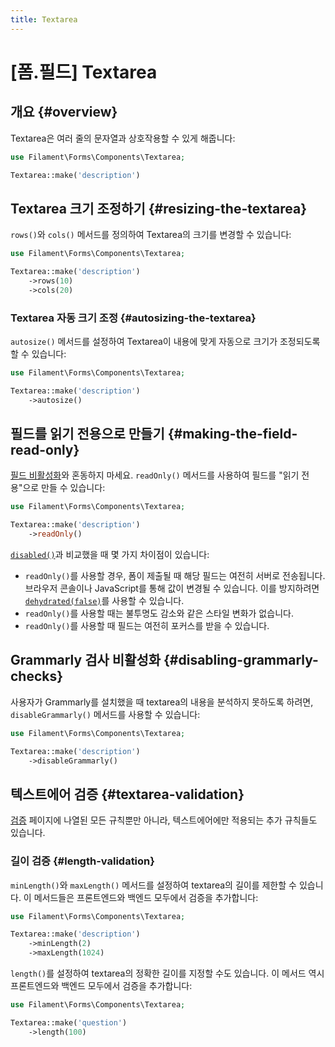 ```yaml
---
title: Textarea
---
```

# [폼.필드] Textarea

## 개요 {#overview}

Textarea은 여러 줄의 문자열과 상호작용할 수 있게 해줍니다:

```php
use Filament\Forms\Components\Textarea;

Textarea::make('description')
```

<AutoScreenshot name="forms/fields/textarea/simple" alt="Textarea" version="3.x" />

## Textarea 크기 조정하기 {#resizing-the-textarea}

`rows()`와 `cols()` 메서드를 정의하여 Textarea의 크기를 변경할 수 있습니다:

```php
use Filament\Forms\Components\Textarea;

Textarea::make('description')
    ->rows(10)
    ->cols(20)
```

### Textarea 자동 크기 조정 {#autosizing-the-textarea}

`autosize()` 메서드를 설정하여 Textarea이 내용에 맞게 자동으로 크기가 조정되도록 할 수 있습니다:

```php
use Filament\Forms\Components\Textarea;

Textarea::make('description')
    ->autosize()
```

## 필드를 읽기 전용으로 만들기 {#making-the-field-read-only}

[필드 비활성화](getting-started#disabling-a-field)와 혼동하지 마세요. `readOnly()` 메서드를 사용하여 필드를 "읽기 전용"으로 만들 수 있습니다:

```php
use Filament\Forms\Components\Textarea;

Textarea::make('description')
    ->readOnly()
```

[`disabled()`](getting-started#disabling-a-field)과 비교했을 때 몇 가지 차이점이 있습니다:

- `readOnly()`를 사용할 경우, 폼이 제출될 때 해당 필드는 여전히 서버로 전송됩니다. 브라우저 콘솔이나 JavaScript를 통해 값이 변경될 수 있습니다. 이를 방지하려면 [`dehydrated(false)`](../advanced#preventing-a-field-from-being-dehydrated)를 사용할 수 있습니다.
- `readOnly()`를 사용할 때는 불투명도 감소와 같은 스타일 변화가 없습니다.
- `readOnly()`를 사용할 때 필드는 여전히 포커스를 받을 수 있습니다.

## Grammarly 검사 비활성화 {#disabling-grammarly-checks}

사용자가 Grammarly를 설치했을 때 textarea의 내용을 분석하지 못하도록 하려면, `disableGrammarly()` 메서드를 사용할 수 있습니다:

```php
use Filament\Forms\Components\Textarea;

Textarea::make('description')
    ->disableGrammarly()
```

## 텍스트에어 검증 {#textarea-validation}

[검증](../validation) 페이지에 나열된 모든 규칙뿐만 아니라, 텍스트에어에만 적용되는 추가 규칙들도 있습니다.

### 길이 검증 {#length-validation}

`minLength()`와 `maxLength()` 메서드를 설정하여 textarea의 길이를 제한할 수 있습니다. 이 메서드들은 프론트엔드와 백엔드 모두에서 검증을 추가합니다:

```php
use Filament\Forms\Components\Textarea;

Textarea::make('description')
    ->minLength(2)
    ->maxLength(1024)
```

`length()`를 설정하여 textarea의 정확한 길이를 지정할 수도 있습니다. 이 메서드 역시 프론트엔드와 백엔드 모두에서 검증을 추가합니다:

```php
use Filament\Forms\Components\Textarea;

Textarea::make('question')
    ->length(100)
```
